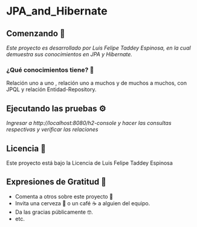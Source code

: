 # JPA_and_Hibernate

## Comenzando 🚀

_Este proyecto es desarrollado por Luis Felipe Taddey Espinosa, en la cual demuestra sus conocimientos en JPA y Hibernate._

### ¿Qué conocimientos tiene? 🔧
Relación uno a uno , relación uno a muchos y de muchos a muchos, con JPQL y relación Entidad-Repository.

## Ejecutando las pruebas ⚙️
_Ingresar a http://localhost:8080/h2-console y hacer las consultas respectivas y verificar las relaciones_

## Licencia 📄

Este proyecto está bajo la Licencia de Luis Felipe Taddey Espinosa

## Expresiones de Gratitud 🎁

* Comenta a otros sobre este proyecto 📢
* Invita una cerveza 🍺 o un café ☕ a alguien del equipo. 
* Da las gracias públicamente 🤓.
* etc.
